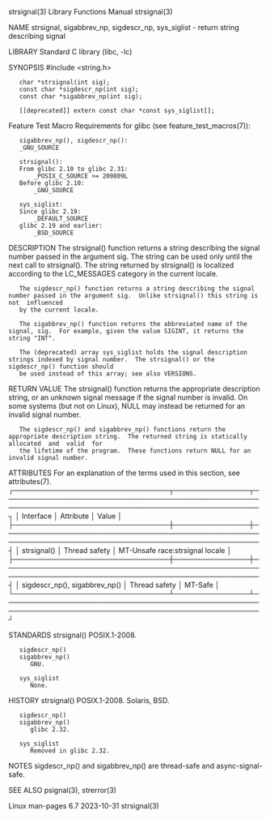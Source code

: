 strsignal(3)							   Library Functions Manual							  strsignal(3)

NAME
       strsignal, sigabbrev_np, sigdescr_np, sys_siglist - return string describing signal

LIBRARY
       Standard C library (libc, -lc)

SYNOPSIS
       #include <string.h>

       char *strsignal(int sig);
       const char *sigdescr_np(int sig);
       const char *sigabbrev_np(int sig);

       [[deprecated]] extern const char *const sys_siglist[];

   Feature Test Macro Requirements for glibc (see feature_test_macros(7)):

       sigabbrev_np(), sigdescr_np():
	   _GNU_SOURCE

       strsignal():
	   From glibc 2.10 to glibc 2.31:
	       _POSIX_C_SOURCE >= 200809L
	   Before glibc 2.10:
	       _GNU_SOURCE

       sys_siglist:
	   Since glibc 2.19:
	       _DEFAULT_SOURCE
	   glibc 2.19 and earlier:
	       _BSD_SOURCE

DESCRIPTION
       The  strsignal() function returns a string describing the signal number passed in the argument sig.  The string can be used only until the next call to
       strsignal().  The string returned by strsignal() is localized according to the LC_MESSAGES category in the current locale.

       The sigdescr_np() function returns a string describing the signal number passed in the argument sig.  Unlike strsignal() this string is not  influenced
       by the current locale.

       The sigabbrev_np() function returns the abbreviated name of the signal, sig.  For example, given the value SIGINT, it returns the string "INT".

       The (deprecated) array sys_siglist holds the signal description strings indexed by signal number.  The strsignal() or the sigdescr_np() function should
       be used instead of this array; see also VERSIONS.

RETURN VALUE
       The  strsignal()	 function  returns  the appropriate description string, or an unknown signal message if the signal number is invalid.  On some systems
       (but not on Linux), NULL may instead be returned for an invalid signal number.

       The sigdescr_np() and sigabbrev_np() functions return the appropriate description string.  The returned string is statically allocated  and  valid  for
       the lifetime of the program.  These functions return NULL for an invalid signal number.

ATTRIBUTES
       For an explanation of the terms used in this section, see attributes(7).
       ┌───────────────────────────────┬───────────────┬─────────────────────────────────────────────────────────────────────────────────────────────────────┐
       │ Interface		       │ Attribute     │ Value												     │
       ├───────────────────────────────┼───────────────┼─────────────────────────────────────────────────────────────────────────────────────────────────────┤
       │ strsignal()		       │ Thread safety │ MT-Unsafe race:strsignal locale								     │
       ├───────────────────────────────┼───────────────┼─────────────────────────────────────────────────────────────────────────────────────────────────────┤
       │ sigdescr_np(), sigabbrev_np() │ Thread safety │ MT-Safe											     │
       └───────────────────────────────┴───────────────┴─────────────────────────────────────────────────────────────────────────────────────────────────────┘

STANDARDS
       strsignal()
	      POSIX.1-2008.

       sigdescr_np()
       sigabbrev_np()
	      GNU.

       sys_siglist
	      None.

HISTORY
       strsignal()
	      POSIX.1-2008.  Solaris, BSD.

       sigdescr_np()
       sigabbrev_np()
	      glibc 2.32.

       sys_siglist
	      Removed in glibc 2.32.

NOTES
       sigdescr_np() and sigabbrev_np() are thread-safe and async-signal-safe.

SEE ALSO
       psignal(3), strerror(3)

Linux man-pages 6.7							  2023-10-31								  strsignal(3)
